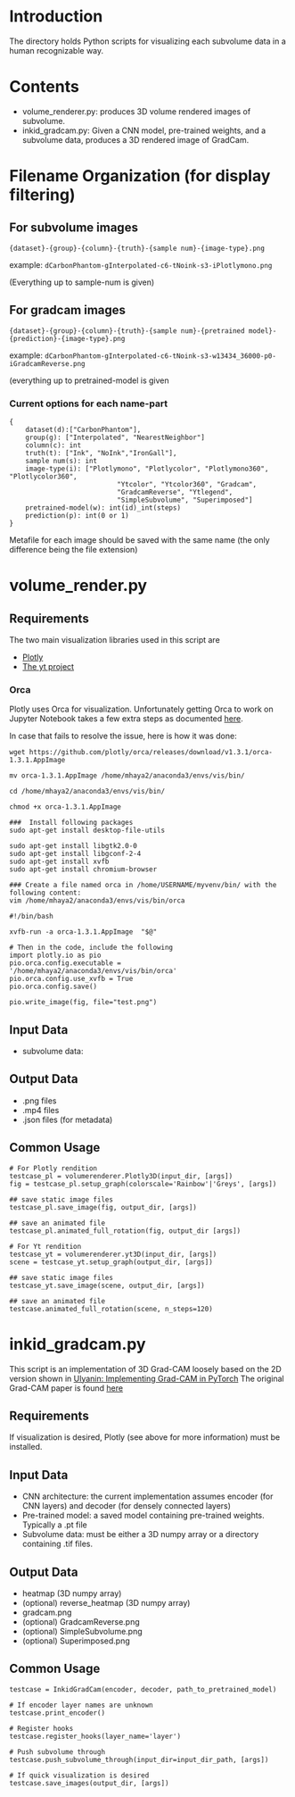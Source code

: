 # Introduction
The directory holds Python scripts for visualizing each subvolume data in a 
human recognizable way. 

# Contents
* volume_renderer.py: produces 3D volume rendered images of subvolume.
* inkid_gradcam.py: Given a CNN model, pre-trained weights, and a subvolume data, produces a 3D rendered image of GradCam.

# Filename Organization (for display filtering)
## For subvolume images 
```
{dataset}-{group}-{column}-{truth}-{sample num}-{image-type}.png
```
example: `dCarbonPhantom-gInterpolated-c6-tNoink-s3-iPlotlymono.png`

(Everything up to sample-num is given)

## For gradcam images
```
{dataset}-{group}-{column}-{truth}-{sample num}-{pretrained model}-{prediction}-{image-type}.png
```
example: `dCarbonPhantom-gInterpolated-c6-tNoink-s3-w13434_36000-p0-iGradcamReverse.png`

(everything up to pretrained-model is given

### Current options for each name-part
```
{
	dataset(d):["CarbonPhantom"],
	group(g): ["Interpolated", "NearestNeighbor"]
	column(c): int
	truth(t): ["Ink", "NoInk","IronGall"],
	sample num(s): int
	image-type(i): ["Plotlymono", "Plotlycolor", "Plotlymono360", "Plotlycolor360",
						   "Ytcolor", "Ytcolor360", "Gradcam", 
						   "GradcamReverse", "Ytlegend",
						   "SimpleSubvolume", "Superimposed"]
	pretrained-model(w): int(id)_int(steps)
	prediction(p): int(0 or 1)
}
```
Metafile for each image should be saved with the same name (the only difference being
the file extension)

# volume_render.py 

## Requirements
The two main visualization libraries used in this script are
* [Plotly](https://plotly.com/python/3d-volume-plots/)
* [The yt project](https://yt-project.org/doc/visualizing/volume_rendering.html)

### Orca
Plotly uses Orca for visualization. Unfortunately getting Orca to work on Jupyter
Notebook takes a few extra steps as documented [here](https://plotly.com/python/orca-management/).

In case that fails to resolve the issue, here is how it was done: 

```
wget https://github.com/plotly/orca/releases/download/v1.3.1/orca-1.3.1.AppImage

mv orca-1.3.1.AppImage /home/mhaya2/anaconda3/envs/vis/bin/

cd /home/mhaya2/anaconda3/envs/vis/bin/

chmod +x orca-1.3.1.AppImage

###  Install following packages
sudo apt-get install desktop-file-utils

sudo apt-get install libgtk2.0-0 
sudo apt-get install libgconf-2-4 
sudo apt-get install xvfb
sudo apt-get install chromium-browser

### Create a file named orca in /home/USERNAME/myvenv/bin/ with the following content:
vim /home/mhaya2/anaconda3/envs/vis/bin/orca

#!/bin/bash

xvfb-run -a orca-1.3.1.AppImage  "$@"

# Then in the code, include the following
import plotly.io as pio
pio.orca.config.executable = '/home/mhaya2/anaconda3/envs/vis/bin/orca'
pio.orca.config.use_xvfb = True
pio.orca.config.save()

pio.write_image(fig, file="test.png")

```

## Input Data
* subvolume data: 

## Output Data
* .png files
* .mp4 files
* .json files (for metadata)

## Common Usage
```
# For Plotly rendition
testcase_pl = volumerenderer.Plotly3D(input_dir, [args])
fig = testcase_pl.setup_graph(colorscale='Rainbow'|'Greys', [args])

## save static image files
testcase_pl.save_image(fig, output_dir, [args])

## save an animated file
testcase_pl.animated_full_rotation(fig, output_dir [args])

# For Yt rendition
testcase_yt = volumerenderer.yt3D(input_dir, [args])
scene = testcase_yt.setup_graph(output_dir, [args])

## save static image files
testcase_yt.save_image(scene, output_dir, [args])

## save an animated file
testcase.animated_full_rotation(scene, n_steps=120)
```

# inkid_gradcam.py
This script is an implementation of 3D Grad-CAM loosely based on the 2D version shown in [Ulyanin: Implementing Grad-CAM in PyTorch](https://medium.com/@stepanulyanin/implementing-grad-cam-in-pytorch-ea0937c31e82)  The original Grad-CAM paper is found [here](https://arxiv.org/abs/1610.02391)

## Requirements
If visualization is desired, Plotly (see above for more information) must be installed.

## Input Data
* CNN architecture: the current implementation assumes encoder (for CNN layers) and decoder (for densely connected layers)
* Pre-trained model: a saved model containing pre-trained weights. Typically a .pt file
* Subvolume data: must be either a 3D numpy array or a directory containing .tif files.

## Output Data
* heatmap (3D numpy array)
* (optional) reverse_heatmap (3D numpy array)
* gradcam.png
* (optional) GradcamReverse.png
* (optional) SimpleSubvolume.png
* (optional) Superimposed.png


## Common Usage
```
testcase = InkidGradCam(encoder, decoder, path_to_pretrained_model)

# If encoder layer names are unknown
testcase.print_encoder()

# Register hooks
testcase.register_hooks(layer_name='layer')

# Push subvolume through
testcase.push_subvolume_through(input_dir=input_dir_path, [args])

# If quick visualization is desired
testcase.save_images(output_dir, [args])
```
